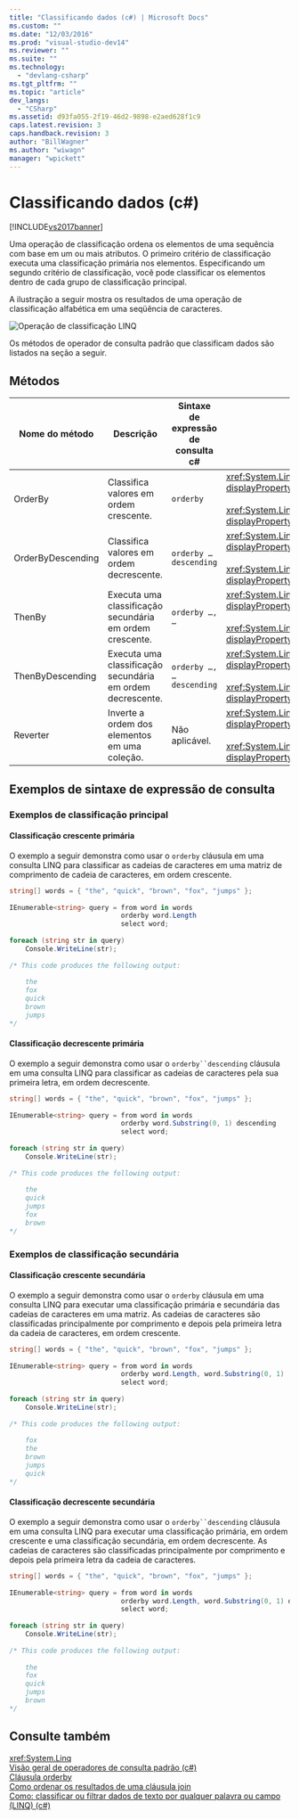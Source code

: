```yaml
---
title: "Classificando dados (c#) | Microsoft Docs"
ms.custom: ""
ms.date: "12/03/2016"
ms.prod: "visual-studio-dev14"
ms.reviewer: ""
ms.suite: ""
ms.technology: 
  - "devlang-csharp"
ms.tgt_pltfrm: ""
ms.topic: "article"
dev_langs: 
  - "CSharp"
ms.assetid: d93fa055-2f19-46d2-9898-e2aed628f1c9
caps.latest.revision: 3
caps.handback.revision: 3
author: "BillWagner"
ms.author: "wiwagn"
manager: "wpickett"
---
```

# Classificando dados (c#)
[!INCLUDE[vs2017banner](../../../../csharp/includes/vs2017banner.md)]

Uma operação de classificação ordena os elementos de uma sequência com base em um ou mais atributos. O primeiro critério de classificação executa uma classificação primária nos elementos. Especificando um segundo critério de classificação, você pode classificar os elementos dentro de cada grupo de classificação principal.  
  
 A ilustração a seguir mostra os resultados de uma operação de classificação alfabética em uma seqüência de caracteres.  
  
 ![Operação de classificação LINQ](../../../../csharp/programming-guide/concepts/linq/media/linq_ordering.png "LINQ\_Ordering")  
  
 Os métodos de operador de consulta padrão que classificam dados são listados na seção a seguir.  
  
## Métodos  
  
|Nome do método|Descrição|Sintaxe de expressão de consulta c\#|Mais Informações|  
|--------------------|---------------|------------------------------------------|----------------------|  
|OrderBy|Classifica valores em ordem crescente.|`orderby`|<xref:System.Linq.Enumerable.OrderBy%2A?displayProperty=fullName><br /><br /> <xref:System.Linq.Queryable.OrderBy%2A?displayProperty=fullName>|  
|OrderByDescending|Classifica valores em ordem decrescente.|`orderby … descending`|<xref:System.Linq.Enumerable.OrderByDescending%2A?displayProperty=fullName><br /><br /> <xref:System.Linq.Queryable.OrderByDescending%2A?displayProperty=fullName>|  
|ThenBy|Executa uma classificação secundária em ordem crescente.|`orderby …, …`|<xref:System.Linq.Enumerable.ThenBy%2A?displayProperty=fullName><br /><br /> <xref:System.Linq.Queryable.ThenBy%2A?displayProperty=fullName>|  
|ThenByDescending|Executa uma classificação secundária em ordem decrescente.|`orderby …, … descending`|<xref:System.Linq.Enumerable.ThenByDescending%2A?displayProperty=fullName><br /><br /> <xref:System.Linq.Queryable.ThenByDescending%2A?displayProperty=fullName>|  
|Reverter|Inverte a ordem dos elementos em uma coleção.|Não aplicável.|<xref:System.Linq.Enumerable.Reverse%2A?displayProperty=fullName><br /><br /> <xref:System.Linq.Queryable.Reverse%2A?displayProperty=fullName>|  
  
## Exemplos de sintaxe de expressão de consulta  
  
### Exemplos de classificação principal  
  
#### Classificação crescente primária  
 O exemplo a seguir demonstra como usar o `orderby` cláusula em uma consulta LINQ para classificar as cadeias de caracteres em uma matriz de comprimento de cadeia de caracteres, em ordem crescente.  
  
```c#  
string[] words = { "the", "quick", "brown", "fox", "jumps" };  
  
IEnumerable<string> query = from word in words  
                            orderby word.Length  
                            select word;  
  
foreach (string str in query)  
    Console.WriteLine(str);  
  
/* This code produces the following output:  
  
    the  
    fox  
    quick  
    brown  
    jumps  
*/  
```  
  
#### Classificação decrescente primária  
 O exemplo a seguir demonstra como usar o `orderby``descending` cláusula em uma consulta LINQ para classificar as cadeias de caracteres pela sua primeira letra, em ordem decrescente.  
  
```c#  
string[] words = { "the", "quick", "brown", "fox", "jumps" };  
  
IEnumerable<string> query = from word in words  
                            orderby word.Substring(0, 1) descending  
                            select word;  
  
foreach (string str in query)  
    Console.WriteLine(str);  
  
/* This code produces the following output:  
  
    the  
    quick  
    jumps  
    fox  
    brown  
*/  
```  
  
### Exemplos de classificação secundária  
  
#### Classificação crescente secundária  
 O exemplo a seguir demonstra como usar o `orderby` cláusula em uma consulta LINQ para executar uma classificação primária e secundária das cadeias de caracteres em uma matriz. As cadeias de caracteres são classificadas principalmente por comprimento e depois pela primeira letra da cadeia de caracteres, em ordem crescente.  
  
```c#  
string[] words = { "the", "quick", "brown", "fox", "jumps" };  
  
IEnumerable<string> query = from word in words  
                            orderby word.Length, word.Substring(0, 1)  
                            select word;  
  
foreach (string str in query)  
    Console.WriteLine(str);  
  
/* This code produces the following output:  
  
    fox  
    the  
    brown  
    jumps  
    quick  
*/  
```  
  
#### Classificação decrescente secundária  
 O exemplo a seguir demonstra como usar o `orderby``descending` cláusula em uma consulta LINQ para executar uma classificação primária, em ordem crescente e uma classificação secundária, em ordem decrescente. As cadeias de caracteres são classificadas principalmente por comprimento e depois pela primeira letra da cadeia de caracteres.  
  
```c#  
string[] words = { "the", "quick", "brown", "fox", "jumps" };  
  
IEnumerable<string> query = from word in words  
                            orderby word.Length, word.Substring(0, 1) descending  
                            select word;  
  
foreach (string str in query)  
    Console.WriteLine(str);  
  
/* This code produces the following output:  
  
    the  
    fox  
    quick  
    jumps  
    brown  
*/  
```  
  
## Consulte também  
 <xref:System.Linq>   
 [Visão geral de operadores de consulta padrão \(c\#\)](../../../../visual-basic/programming-guide/concepts/linq/standard-query-operators-overview.md)   
 [Cláusula orderby](../../../../csharp/language-reference/keywords/orderby-clause.md)   
 [Como ordenar os resultados de uma cláusula join](../../../../csharp/programming-guide/linq-query-expressions/how-to-order-the-results-of-a-join-clause.md)   
 [Como: classificar ou filtrar dados de texto por qualquer palavra ou campo \(LINQ\) \(c\#\)](../../../../csharp/programming-guide/concepts/linq/how-to-sort-or-filter-text-data-by-any-word-or-field-linq.md)